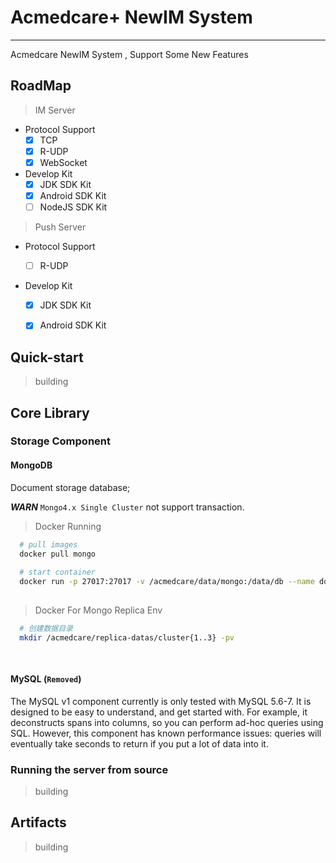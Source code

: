 # Acmedcare+ NewIM System
---
Acmedcare NewIM System , Support Some New Features

## RoadMap

> IM Server

- Protocol Support
    * [x] TCP
    * [x] R-UDP
    * [x] WebSocket
    
- Develop Kit
    * [x] JDK SDK Kit
    * [x] Android SDK Kit
    * [ ] NodeJS SDK Kit
    
> Push Server

- Protocol Support

    * [ ] R-UDP

- Develop Kit
    * [x] JDK SDK Kit
    * [x] Android SDK Kit


## Quick-start
> building

## Core Library

### Storage Component

#### MongoDB

Document storage database;

***WARN*** `Mongo4.x Single Cluster` not support transaction.


> Docker Running

```bash
  # pull images
  docker pull mongo
  
  # start container
  docker run -p 27017:27017 -v /acmedcare/data/mongo:/data/db --name docker_mongodb -d mongo
  
```

> Docker For Mongo Replica Env

```bash
  # 创建数据目录
  mkdir /acmedcare/replica-datas/cluster{1..3} -pv
  
  


```

#### MySQL (`Removed`)
The MySQL v1 component currently is only tested with MySQL 5.6-7. It is designed to be easy to understand, and get started with. For example, it deconstructs spans into columns, so you can perform ad-hoc queries using SQL. However, this component has known performance issues: queries will eventually take seconds to return if you put a lot of data into it.



### Running the server from source
> building


## Artifacts
> building